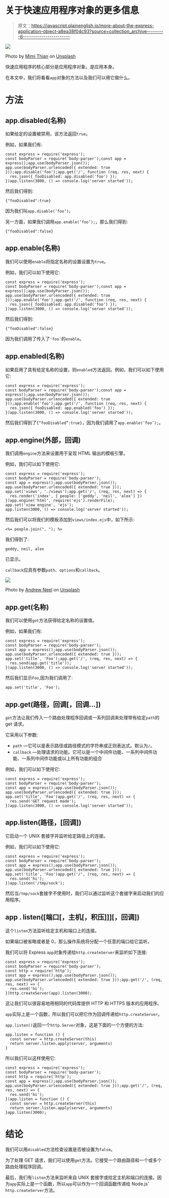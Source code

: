 # 关于快速应用程序对象的更多信息

> 原文：<https://javascript.plainenglish.io/more-about-the-express-application-object-a8ea38f04c93?source=collection_archive---------6----------------------->

![](img/75a821f6ad2c12c64d0095ed5245e21a.png)

Photo by [Mimi Thian](https://unsplash.com/@mimithian?utm_source=medium&utm_medium=referral) on [Unsplash](https://unsplash.com?utm_source=medium&utm_medium=referral)

快速应用程序的核心部分是应用程序对象。是应用本身。

在本文中，我们将看看`app`对象的方法以及我们可以用它做什么。

# 方法

## app.disabled(名称)

如果给定的设置被禁用，该方法返回`true`。

例如，如果我们有:

```
const express = require('express');
const bodyParser = require('body-parser');const app = express();app.use(bodyParser.json());
app.use(bodyParser.urlencoded({ extended: true }));app.disable('foo');app.get('/', function (req, res, next) {
  res.json({ fooDisabled: app.disabled('foo') });
})app.listen(3000, () => console.log('server started'));
```

然后我们得到:

```
{"fooDisabled":true}
```

因为我们叫`app.disable(‘foo’);`

另一方面，如果我们调用`app.enable(‘foo’);`，那么我们得到:

```
{"fooDisabled":false}
```

## app.enable(名称)

我们可以使用`enable`将指定名称的设置设置为`true`。

例如，我们可以如下使用它:

```
const express = require('express');
const bodyParser = require('body-parser');const app = express();app.use(bodyParser.json());
app.use(bodyParser.urlencoded({ extended: true }));app.enable('foo');app.get('/', function (req, res, next) {
  res.json({ fooDisabled: app.disabled('foo') });
})app.listen(3000, () => console.log('server started'));
```

然后我们得到:

```
{"fooDisabled":false}
```

因为我们调用了传入了`'foo'`的`enable`。

## app.enabled(名称)

如果启用了具有给定名称的设置，则`enabled`方法返回。例如，我们可以如下使用它:

```
const express = require('express');
const bodyParser = require('body-parser');const app = express();app.use(bodyParser.json());
app.use(bodyParser.urlencoded({ extended: true }));app.enable('foo');app.get('/', function (req, res, next) {
  res.json({ fooDisabled: app.enabled('foo') });
})app.listen(3000, () => console.log('server started'));
```

然后我们得到了`{“fooDisabled”:true}`，因为我们调用了`app.enable(‘foo’);`。

## app.engine(外部，回调)

我们调用`engine`方法来设置用于呈现 HTML 输出的模板引擎。

例如，我们可以如下使用它:

```
const express = require('express');
const bodyParser = require('body-parser');
const app = express();app.use(bodyParser.json());
app.use(bodyParser.urlencoded({ extended: true }));
app.set('views', './views');app.get('/', (req, res, next) => {
  res.render('index', { people: ['geddy', 'neil', 'alex'] })
})app.engine('html', require('ejs').renderFile);
app.set('view engine', 'ejs');
app.listen(3000, () => console.log('server started'));
```

然后我们可以将我们的模板添加到`views/index.ejs`中，如下所示:

```
<%= people.join(", "); %>
```

我们得到了:

```
geddy, neil, alex
```

已显示。

`callback`应具有参数`path`、`options`和`callback`。

![](img/e849b29bba26b691e1f482be38063a6b.png)

Photo by [Andrew Neel](https://unsplash.com/@andrewtneel?utm_source=medium&utm_medium=referral) on [Unsplash](https://unsplash.com?utm_source=medium&utm_medium=referral)

## app.get(名称)

我们可以使用`get`方法获得给定名称的设置值。

例如，如果我们有:

```
const express = require('express');
const bodyParser = require('body-parser');
const app = express();app.use(bodyParser.json());
app.use(bodyParser.urlencoded({ extended: true }));
app.set('title', 'Foo');app.get('/', (req, res, next) => {
  res.send(app.get('title'));
})app.listen(3000, () => console.log('server started'));
```

然后我们显示`Foo`,因为我们调用了:

```
app.set('title', 'Foo');
```

## app.get(路径，回调[，回调…])

`get`方法让我们传入一个路由处理程序回调或一系列回调来处理带有给定`path`的 get 请求。

它采用以下参数:

*   `path` —它可以是表示路径或路径模式的字符串或正则表达式。默认为`/`。
*   `callback` —处理请求的功能。它可以是一个中间件功能、一系列中间件功能、一系列中间件功能或以上所有功能的组合

例如，我们可以如下使用它:

```
const express = require('express');
const bodyParser = require('body-parser');
const app = express();app.use(bodyParser.json());
app.use(bodyParser.urlencoded({ extended: true }));
app.set('title', 'Foo')app.get('/', (req, res, next) => {
  res.send('GET request made');
})app.listen(3000, () => console.log('server started'));
```

## app.listen(路径，[回调])

它启动一个 UNIX 套接字并监听给定路径上的连接。

例如，我们可以如下使用它:

```
const express = require('express');
const bodyParser = require('body-parser');
const app = express();app.use(bodyParser.json());
app.use(bodyParser.urlencoded({ extended: true }));
app.set('title', 'Foo')app.get('/', (req, res, next) => {
  res.send('hi');
})app.listen('/tmp/sock');
```

然后当`/tmp/sock`套接字不使用时，我们可以通过监听这个套接字来启动我们的应用程序。

## app . listen([端口[，主机[，积压]]][，回调])

这个`listen`方法监听给定主机和端口上的连接。

如果端口被省略或者是 0，那么操作系统将分配一个任意的端口给它监听。

我们可以将 Express `app`对象传递给`http.createServer`来监听如下连接:

```
const express = require('express');
const bodyParser = require('body-parser');
const http = require('http');
const app = express();app.use(bodyParser.json());
app.use(bodyParser.urlencoded({ extended: true }));app.get('/', (req, res, next) => {
  res.send('hi');
})http.createServer(app).listen(3000);
```

这让我们可以很容易地用相同的代码库提供 HTTP 和 HTTPS 版本的应用程序。

`app`实际上是一个函数，所以我们可以把它作为回调传递给`http.createServer`。

`app.listen()`返回一个`http.Server`对象，这是下面的一个方便的方法:

```
app.listen = function () {
  const server = http.createServer(this)
  return server.listen.apply(server, arguments)
}
```

所以我们可以这样使用它:

```
const express = require('express');
const bodyParser = require('body-parser');
const http = require('http');
const app = express();app.use(bodyParser.json());
app.use(bodyParser.urlencoded({ extended: true }));app.get('/', (req, res, next) => {
  res.send('hi');
})app.listen = function () {
  const server = http.createServer(this)
  return server.listen.apply(server, arguments)
}app.listen(3000);
```

# 结论

我们可以用`disabled`方法检查设置是否被设置为`false`。

为了处理 GET 请求，我们可以使用`get`方法。它接受一个路由路径和一个或多个路由处理程序回调。

最后，我们有`listen`方法来监听来自 UNIX 套接字或给定主机和端口的连接。因为`app`实际上是一个函数，所以`app`可以作为一个回调函数传递给 Node.js' `http.createServer`方法。